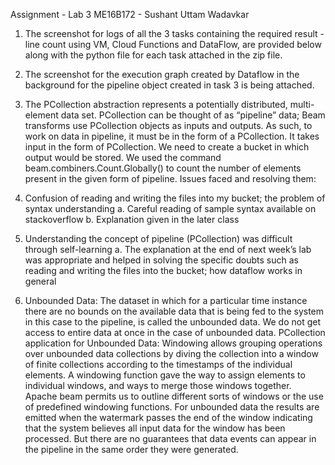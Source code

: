 Assignment - Lab 3
ME16B172 - Sushant Uttam Wadavkar
1. The screenshot for logs of all the 3 tasks containing the required result - line count using VM, Cloud Functions and DataFlow, are provided below along with the python file for each task attached in the zip file.

2. The screenshot for the execution graph created by Dataflow in the background for the pipeline object created in task 3 is being attached.
   
  3. The PCollection abstraction represents a potentially distributed, multi-element data set. PCollection can be thought of as “pipeline” data; Beam transforms use PCollection objects as inputs and outputs. As such, to work on data in pipeline, it must be in the form of a PCollection. It takes input in the form of PCollection. We need to create a bucket in which output would be stored. We used the command beam.combiners.Count.Globally() to count the number of elements present in the given form of pipeline.
Issues faced and resolving them:
1. Confusion of reading and writing the files into my bucket; the problem of syntax understanding
a. Careful reading of sample syntax available on stackoverflow
b. Explanation given in the later class
2. Understanding the concept of pipeline (PCollection) was difficult through self-learning
a. The explanation at the end of next week’s lab was appropriate and helped in solving the specific doubts such as reading and writing the files into the bucket; how dataflow works in general
4. ​Unbounded Data:
The dataset in which for a particular time instance there are no bounds on the available data that is being fed to the system in this case to the pipeline, is called the unbounded data. We do not get access to entire data at once in the case of unbounded data.
PCollection application for Unbounded Data:
Windowing allows grouping operations over unbounded data collections by diving the collection into a window of finite collections according to the timestamps of the individual elements. A windowing function gave the way to assign elements to individual windows, and ways to merge those windows together. Apache beam permits us to outline different sorts of windows or the use of predefined windowing functions. For unbounded data the results are emitted when the watermark passes the end of the window indicating that the system believes all input data for the window has been processed. But there are no guarantees that data events can appear in the pipeline in the same order they were generated.
